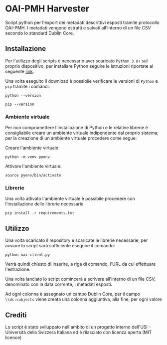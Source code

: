 # OAI-PMH Harvester
Script python per l'export dei metadati descrittivi esposti tramite protocollo OAI-PMH. I metadati vengono estratti e salvati all'interno di un file CSV secondo lo standard Dublin Core. 


## Installazione ##
Per l'utilizzo degli scripts è necessario aver scaricato `Python 3.8+` sul proprio dispositivo, per installare Python seguire le istruzioni riportate al seguente [link](https://www.python.org/downloads/).

Una volta eseguito il download è possibile verificare le versioni di `Python` e `pip` tramite i comandi:

```
python --version
```
```
pip --version
```

### Ambiente virtuale ###
Per non compromettere l'installazione di Python e le relative librerie è consigliabile creare un ambiente virtuale indipendente dal proprio sistema; per la creazione di un ambiente virtuale procedere come segue:

Creare l'ambiente virtuale
```
python -m venv pyenv
```

Attivare l'ambiente virtuale:
```
source pyenv/bin/activate
```

### Librerie ###
Una volta attivato l'ambiente virtuale è possibile procedere con l'installazione delle librerie necessarie

```
pip install -r requirements.txt
```


## Utilizzo ##
Una volta scaricato il repository e scaricate le librerie necessarie, per avviare lo script sarà sufficiente eseguire il comando:
```
python oai-client.py
```
Verrà quindi chiesto di inserire, a riga di comando, l'URL da cui effettuare l'estrazione.

Una volta lanciato lo script comincerà a scrivere all'interno di un file CSV, denominato con la data corrente, i metadati esposti.

Ad ogni colonna è assegnato un campo Dublin Core, per il campo `\\dc:subjects` viene creata una colonna aggiuntiva, alla fine, per ogni valore

## Crediti
Lo script è stato sviluppato nell'ambito di un progetto interno dell'USI - Università della Svizzera Italiana ed è rilasciato con licenza aperta (MIT licence)
